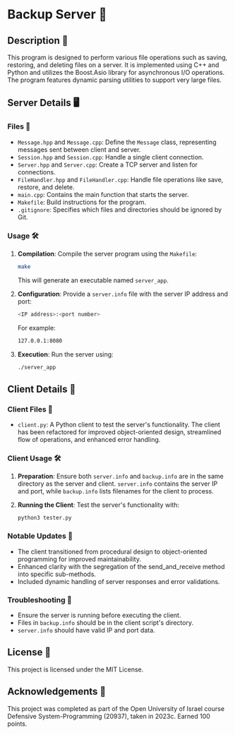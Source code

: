 # Backup Server 💾

## Description 📝

This program is designed to perform various file operations such as saving, restoring, and deleting files on a server. It is implemented using C++ and Python and utilizes the Boost.Asio library for asynchronous I/O operations. The program features dynamic parsing utilities to support very large files.

## Server Details 🖥️

### Files 📂

- `Message.hpp` and `Message.cpp`: Define the `Message` class, representing messages sent between client and server.
- `Session.hpp` and `Session.cpp`: Handle a single client connection.
- `Server.hpp` and `Server.cpp`: Create a TCP server and listen for connections.
- `FileHandler.hpp` and `FileHandler.cpp`: Handle file operations like save, restore, and delete.
- `main.cpp`: Contains the main function that starts the server.
- `Makefile`: Build instructions for the program.
- `.gitignore`: Specifies which files and directories should be ignored by Git.

### Usage 🛠️

1. **Compilation**: Compile the server program using the `Makefile`:

   ```bash
   make
   ```

   This will generate an executable named `server_app`.

2. **Configuration**: Provide a `server.info` file with the server IP address and port:

   ```bash
   <IP address>:<port number>
   ```

   For example:

   ```bash
   127.0.0.1:8080
   ```

3. **Execution**: Run the server using:

   ```bash
   ./server_app
   ```

## Client Details 📱

### Client Files 📂

- `client.py`: A Python client to test the server's functionality. The client has been refactored for improved object-oriented design, streamlined flow of operations, and enhanced error handling.

### Client Usage 🛠️

1. **Preparation**: Ensure both `server.info` and `backup.info` are in the same directory as the server and client. `server.info` contains the server IP and port, while `backup.info` lists filenames for the client to process.

2. **Running the Client**: Test the server's functionality with:

   ```bash
   python3 tester.py
   ```

### Notable Updates 🌟

- The client transitioned from procedural design to object-oriented programming for improved maintainability.
- Enhanced clarity with the segregation of the send_and_receive method into specific sub-methods.
- Included dynamic handling of server responses and error validations.

### Troubleshooting 🔧

- Ensure the server is running before executing the client.
- Files in `backup.info` should be in the client script's directory.
- `server.info` should have valid IP and port data.

## License 📜

This project is licensed under the MIT License.

## Acknowledgements 🙏

This project was completed as part of the Open University of Israel course Defensive System-Programming (20937), taken in 2023c. Earned 100 points.
